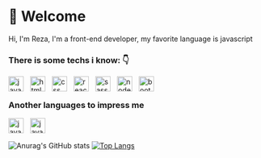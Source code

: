 # 👋 Welcome
Hi, I'm Reza, I'm a front-end developer, my favorite language is javascript 

### There is some techs i know: 👇

<img style="padding-right:10px;" align="left" width="30px" alt="javascript log" src="https://cdn.worldvectorlogo.com/logos/javascript-1.svg"/>
<img style="padding-right:10px;" align="left" width="30px" alt="html log" src="https://cdn.worldvectorlogo.com/logos/html-1.svg"/>
<img style="padding-right:10px;" align="left" width="30px" alt="css log" src="https://cdn.worldvectorlogo.com/logos/css-3.svg"/>
<img style="padding-right:10px;" align="left" width="30px" alt="reactJs log" src="https://cdn.worldvectorlogo.com/logos/react-2.svg"/>
<img style="padding-right:10px;" align="left" width="30px" alt="sass log" src="https://cdn.worldvectorlogo.com/logos/sass-1.svg"/>
<img style="padding-right:10px;" align="left" width="30px" alt="nodeJs log" src="https://cdn.worldvectorlogo.com/logos/nodejs-1.svg"/>
<img style="padding-right:10px;" align="left" width="30px" alt="bootstrap log" src="https://cdn.worldvectorlogo.com/logos/bootstrap-5-1.svg"/>
<br/>

##

### Another languages to impress me

<img style="padding-right:10px;" align="left" width="30px" alt="javascript log" src="https://cdn.worldvectorlogo.com/logos/python-5.svg"/>
<img style="padding-right:10px;" align="left" width="30px" alt="javascript log" src="https://cdn.worldvectorlogo.com/logos/lua-5.svg"/>
<br/>

##

![Anurag's GitHub stats](https://github-readme-stats.vercel.app/api?username=womoboy&show_icons=true&theme=nord)
[![Top Langs](https://github-readme-stats.vercel.app/api/top-langs/?username=womoboy&layout=compact&theme=nord)](https://github.com/womoboy)
